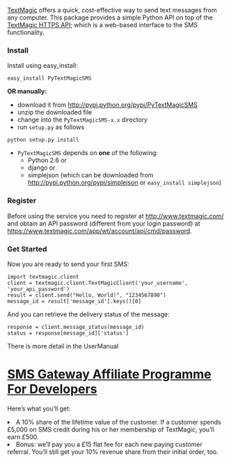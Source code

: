 [TextMagic](http://www.textmagic.com/) offers a quick, cost-effective way to send text messages from any computer. This package provides a simple Python API on top of the [TextMagic HTTPS API](http://api.textmagic.com/https-api); which is a web-based interface to the SMS functionality.

### Install ###
Install using easy\_install:
```
easy_install PyTextMagicSMS
```

**OR manually:**

  * download it from http://pypi.python.org/pypi/PyTextMagicSMS
  * unzip the downloaded file
  * change into the `PyTextMagicSMS-x.x` directory
  * run `setup.py` as follows
```
python setup.py install
```
  * `PyTextMagicSMS` depends on **one** of the following:
    * Python 2.6 or
    * django or
    * simplejson (which can be downloaded from http://pypi.python.org/pypi/simplejson or `easy_install simplejson`)

### Register ###
Before using the service you need to register at http://www.textmagic.com/ and obtain an API password (different from your login password) at https://www.textmagic.com/app/wt/account/api/cmd/password.

### Get Started ###
Now you are ready to send your first SMS:
```
import textmagic.client
client = textmagic.client.TextMagicClient('your_username', 'your_api_password')
result = client.send("Hello, World!", "1234567890")
message_id = result['message_id'].keys()[0]
```
And you can retrieve the delivery status of the message:
```
response = client.message_status(message_id)
status = response[message_id]['status']
```

There is more detail in the UserManual

# <a href='http://www.textmagic.com/affiliate/fordevelopers.html'>SMS Gateway Affiliate Programme For Developers</a> #

Here’s what you’ll get:

<li>A 10% share of the lifetime value of the customer. If a customer spends £5,000 on SMS credit during his or her membership of TextMagic, you’ll earn £500.</li>

<li>Bonus: we’ll pay you a £15 flat fee for each new paying customer referral. You’ll still get your 10% revenue share from their initial order, too.</li>
